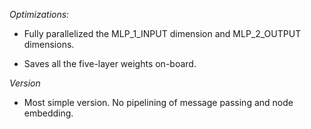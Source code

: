 *Optimizations:*

- Fully parallelized the MLP\_1\_INPUT dimension and MLP\_2\_OUTPUT dimensions.

- Saves all the five-layer weights on-board.

*Version*

- Most simple version. No pipelining of message passing and node embedding.
